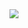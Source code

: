 <img src="https://capsule-render.vercel.app/api?type=waving&color=auto&height=200&section=header&text=I'm Guntae&fontSize=90" />
